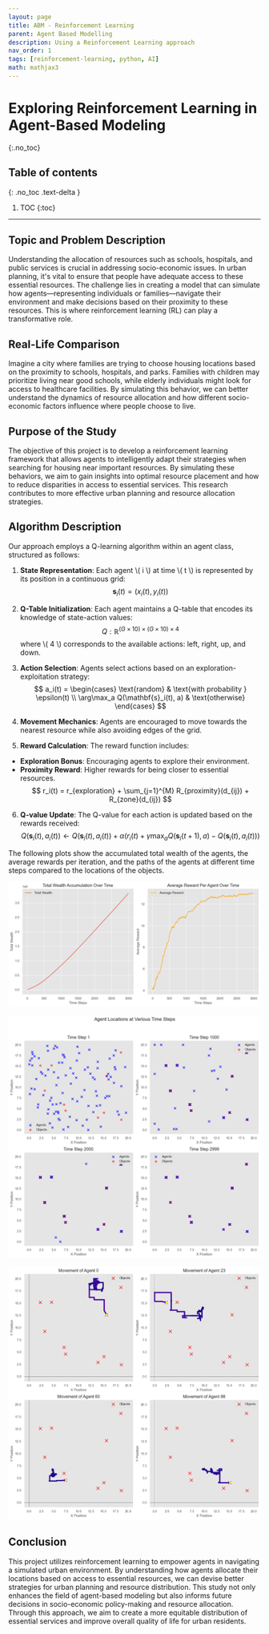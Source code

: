```yaml
---
layout: page
title: ABM - Reinforcement Learning
parent: Agent Based Modelling
description: Using a Reinforcement Learning approach
nav_order: 1
tags: [reinforcement-learning, python, AI]
math: mathjax3
---
```


# Exploring Reinforcement Learning in Agent-Based Modeling
{:.no_toc}

## Table of contents
{: .no_toc .text-delta }

1. TOC
{:toc}

---


## Topic and Problem Description

Understanding the allocation of resources such as schools, hospitals, and public services is crucial in addressing socio-economic issues. In urban planning, it's vital to ensure that people have adequate access to these essential resources. The challenge lies in creating a model that can simulate how agents—representing individuals or families—navigate their environment and make decisions based on their proximity to these resources. This is where reinforcement learning (RL) can play a transformative role.

## Real-Life Comparison

Imagine a city where families are trying to choose housing locations based on the proximity to schools, hospitals, and parks. Families with children may prioritize living near good schools, while elderly individuals might look for access to healthcare facilities. By simulating this behavior, we can better understand the dynamics of resource allocation and how different socio-economic factors influence where people choose to live.

## Purpose of the Study

The objective of this project is to develop a reinforcement learning framework that allows agents to intelligently adapt their strategies when searching for housing near important resources. By simulating these behaviors, we aim to gain insights into optimal resource placement and how to reduce disparities in access to essential services. This research contributes to more effective urban planning and resource allocation strategies.

## Algorithm Description

Our approach employs a Q-learning algorithm within an agent class, structured as follows:

  1. **State Representation**: Each agent \\( i \\) at time \\( t \\) is represented by its position in a continuous grid:
   $$
   \mathbf{s}_i(t) = (x_i(t), y_i(t))
   $$

  2. **Q-Table Initialization**: Each agent maintains a Q-table that encodes its knowledge of state-action values:
   $$
   Q: \mathbb{R}^{(G \times 10) \times (G \times 10) \times 4}
   $$
   where \\( 4 \\) corresponds to the available actions: left, right, up, and down.

  3. **Action Selection**: Agents select actions based on an exploration-exploitation strategy:
   $$
   a_i(t) = 
   \begin{cases} 
   \text{random} & \text{with probability } \epsilon(t) \\ 
   \arg\max_a Q(\mathbf{s}_i(t), a) & \text{otherwise}
   \end{cases}
   $$

  4. **Movement Mechanics**: Agents are encouraged to move towards the nearest resource while also avoiding edges of the grid.

  5. **Reward Calculation**: The reward function includes:
   - **Exploration Bonus**: Encouraging agents to explore their environment.
   - **Proximity Reward**: Higher rewards for being closer to essential resources.
   $$
   r_i(t) = r_{exploration} + \sum_{j=1}^{M} R_{proximity}(d_{ij}) + R_{zone}(d_{ij})
   $$

  6. **Q-value Update**: The Q-value for each action is updated based on the rewards received:
   $$
   Q(\mathbf{s}_i(t), a_i(t)) \leftarrow Q(\mathbf{s}_i(t), a_i(t)) + \alpha \left( r_i(t) + \gamma \max_a Q(\mathbf{s}_i(t + 1), a) - Q(\mathbf{s}_i(t), a_i(t)) \right)
   $$

The following plots show the accumulated total wealth of the agents, the average rewards per iteration, and the paths of the agents at different time steps compared to the locations of the objects.

![Wealth accumulation](../plots/agent_wealth.png)

![Location of agents in different time steps](../plots/multiple_agents_location.png)

![Single agent path](../plots/single_agent_location.png)

## Conclusion

This project utilizes reinforcement learning to empower agents in navigating a simulated urban environment. By understanding how agents allocate their locations based on access to essential resources, we can devise better strategies for urban planning and resource distribution. This study not only enhances the field of agent-based modeling but also informs future decisions in socio-economic policy-making and resource allocation. Through this approach, we aim to create a more equitable distribution of essential services and improve overall quality of life for urban residents.